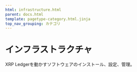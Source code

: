 ```yaml
---
html: infrastructure.html
parent: docs.html
template: pagetype-category.html.jinja
top_nav_grouping: カテゴリ
---
```

# インフラストラクチャ

XRP Ledgerを動かすソフトウェアのインストール、設定、管理。